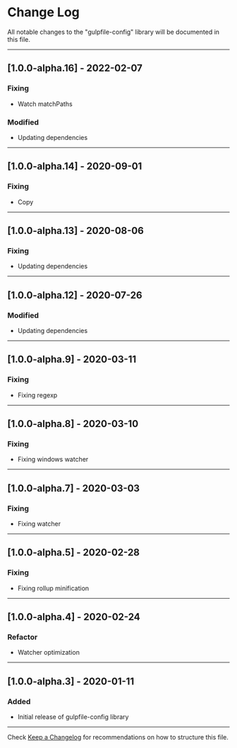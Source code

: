 # Change Log
All notable changes to the "gulpfile-config" library will be documented in this file.

---

## [1.0.0-alpha.16] - 2022-02-07
### Fixing
- Watch matchPaths
### Modified
- Updating dependencies
---

## [1.0.0-alpha.14] - 2020-09-01
### Fixing
- Copy

---

## [1.0.0-alpha.13] - 2020-08-06
### Fixing
- Updating dependencies

---

## [1.0.0-alpha.12] - 2020-07-26
### Modified
- Updating dependencies

---

## [1.0.0-alpha.9] - 2020-03-11
### Fixing
- Fixing regexp

---

## [1.0.0-alpha.8] - 2020-03-10
### Fixing
- Fixing windows watcher

---

## [1.0.0-alpha.7] - 2020-03-03
### Fixing
- Fixing watcher

---

## [1.0.0-alpha.5] - 2020-02-28
### Fixing
- Fixing rollup minification

---

## [1.0.0-alpha.4] - 2020-02-24
### Refactor
- Watcher optimization

---

## [1.0.0-alpha.3] - 2020-01-11
### Added
- Initial release of gulpfile-config library

---

Check [Keep a Changelog](http://keepachangelog.com/) for recommendations on how to structure this file.
